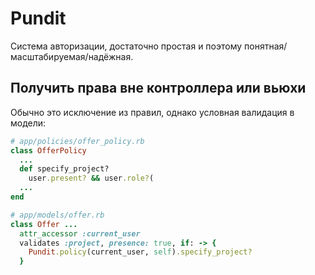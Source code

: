 # Pundit

Система авторизации, достаточно простая и поэтому понятная/масштабируемая/надёжная.

## Получить права вне контроллера или вьюхи

Обычно это исключение из правил, однако условная валидация в модели:

```rb
# app/policies/offer_policy.rb
class OfferPolicy
  ...
  def specify_project?
    user.present? && user.role?(
  ...
end

# app/models/offer.rb
class Offer ...
  attr_accessor :current_user
  validates :project, presence: true, if: -> {
    Pundit.policy(current_user, self).specify_project?
  }
```

